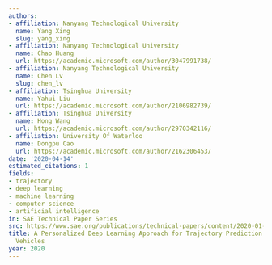 ```yaml
---
authors:
- affiliation: Nanyang Technological University
  name: Yang Xing
  slug: yang_xing
- affiliation: Nanyang Technological University
  name: Chao Huang
  url: https://academic.microsoft.com/author/3047991738/
- affiliation: Nanyang Technological University
  name: Chen Lv
  slug: chen_lv
- affiliation: Tsinghua University
  name: Yahui Liu
  url: https://academic.microsoft.com/author/2106982739/
- affiliation: Tsinghua University
  name: Hong Wang
  url: https://academic.microsoft.com/author/2970342116/
- affiliation: University Of Waterloo
  name: Dongpu Cao
  url: https://academic.microsoft.com/author/2162306453/
date: '2020-04-14'
estimated_citations: 1
fields:
- trajectory
- deep learning
- machine learning
- computer science
- artificial intelligence
in: SAE Technical Paper Series
src: https://www.sae.org/publications/technical-papers/content/2020-01-0759/
title: A Personalized Deep Learning Approach for Trajectory Prediction of Connected
  Vehicles
year: 2020
---
```

